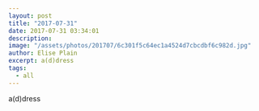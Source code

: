 ```yaml
---
layout: post
title: "2017-07-31"
date: 2017-07-31 03:34:01
description: 
image: "/assets/photos/201707/6c301f5c64ec1a4524d7cbcdbf6c982d.jpg"
author: Elise Plain
excerpt: a(d)dress
tags: 
  - all
---
```


a(d)dress
<p></p>
